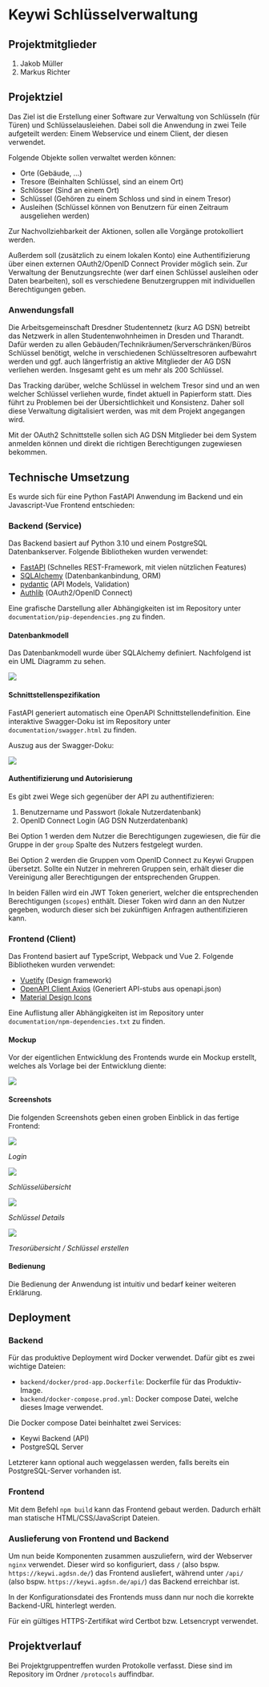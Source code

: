 # Keywi Schlüsselverwaltung

## Projektmitglieder

1. Jakob Müller
2. Markus Richter

## Projektziel
Das Ziel ist die Erstellung einer Software zur Verwaltung von Schlüsseln (für Türen) und Schlüsselausleiehen.
Dabei soll die Anwendung in zwei Teile aufgeteilt werden: Einem Webservice und einem Client, der diesen verwendet.

Folgende Objekte sollen verwaltet werden können:

- Orte (Gebäude, ...)
- Tresore (Beinhalten Schlüssel, sind an einem Ort)
- Schlösser (Sind an einem Ort)
- Schlüssel (Gehören zu einem Schloss und sind in einem Tresor)
- Ausleihen (Schlüssel können von Benutzern für einen Zeitraum ausgeliehen werden)

Zur Nachvollziehbarkeit der Aktionen, sollen alle Vorgänge protokolliert werden.

Außerdem soll (zusätzlich zu einem lokalen Konto) eine Authentifizierung über einen externen OAuth2/OpenID Connect 
Provider möglich sein. Zur Verwaltung der Benutzungsrechte (wer darf einen Schlüssel ausleihen oder Daten bearbeiten), 
soll es verschiedene Benutzergruppen mit individuellen Berechtigungen geben.

### Anwendungsfall
Die Arbeitsgemeinschaft Dresdner Studentennetz (kurz AG DSN) betreibt das Netzwerk in allen Studentenwohnheimen 
in Dresden und Tharandt. Dafür werden zu allen Gebäuden/Technikräumen/Serverschränken/Büros Schlüssel benötigt,
welche in verschiedenen Schlüsseltresoren aufbewahrt werden und ggf. auch längerfristig an aktive Mitglieder der
AG DSN verliehen werden. Insgesamt geht es um mehr als 200 Schlüssel.

Das Tracking darüber, welche Schlüssel in welchem Tresor sind und an wen welcher Schlüssel verliehen wurde, findet aktuell
in Papierform statt. Dies führt zu Problemen bei der Übersichtlichkeit und Konsistenz. Daher soll diese Verwaltung
digitalisiert werden, was mit dem Projekt angegangen wird.

Mit der OAuth2 Schnittstelle sollen sich AG DSN Mitglieder bei dem System anmelden können und direkt die richtigen
Berechtigungen zugewiesen bekommen.


## Technische Umsetzung
Es wurde sich für eine Python FastAPI Anwendung im Backend und ein Javascript-Vue Frontend entschieden:

### Backend (Service)

Das Backend basiert auf Python 3.10 und einem PostgreSQL Datenbankserver.
Folgende Bibliotheken wurden verwendet:

- [FastAPI](https://fastapi.tiangolo.com/) (Schnelles REST-Framework, mit vielen nützlichen Features)
- [SQLAlchemy](https://www.sqlalchemy.org/) (Datenbankanbindung, ORM)
- [pydantic](https://pydantic-docs.helpmanual.io/) (API Models, Validation)
- [Authlib](https://docs.authlib.org/en/latest/) (OAuth2/OpenID Connect)

Eine grafische Darstellung aller Abhängigkeiten ist im Repository unter `documentation/pip-dependencies.png` zu finden.

#### Datenbankmodell

Das Datenbankmodell wurde über SQLAlchemy definiert. Nachfolgend ist ein UML Diagramm zu sehen.

![](database.png)

#### Schnittstellenspezifikation
FastAPI generiert automatisch eine OpenAPI Schnittstellendefinition. 
Eine interaktive Swagger-Doku ist im Repository unter `documentation/swagger.html` zu finden.

Auszug aus der Swagger-Doku:

![](screenshots/swagger.png)


#### Authentifizierung und Autorisierung
Es gibt zwei Wege sich gegenüber der API zu authentifizieren:

1. Benutzername und Passwort (lokale Nutzerdatenbank)
2. OpenID Connect Login (AG DSN Nutzerdatenbank)

Bei Option 1 werden dem Nutzer die Berechtigungen zugewiesen, die für die Gruppe in der `group` Spalte des Nutzers 
festgelegt wurden.

Bei Option 2 werden die Gruppen vom OpenID Connect zu Keywi Gruppen übersetzt. Sollte ein Nutzer in mehreren Gruppen
sein, erhält dieser die Vereinigung aller Berechtigungen der entsprechenden Gruppen.

In beiden Fällen wird ein JWT Token generiert, welcher die entsprechenden Berechtigungen (`scopes`) enthält. Dieser
Token wird dann an den Nutzer gegeben, wodurch dieser sich bei zukünftigen Anfragen authentifizieren kann.

### Frontend (Client)
Das Frontend basiert auf TypeScript, Webpack und Vue 2.
Folgende Bibliotheken wurden verwendet:

- [Vuetify](https://vuetifyjs.com/en/) (Design framework)
- [OpenAPI Client Axios](https://www.npmjs.com/package/openapi-client-axios) (Generiert API-stubs aus openapi.json)
- [Material Design Icons](https://materialdesignicons.com/)

Eine Auflistung aller Abhängigkeiten ist im Repository unter `documentation/npm-dependencies.txt` zu finden.

#### Mockup
Vor der eigentlichen Entwicklung des Frontends wurde ein Mockup erstellt, welches als Vorlage bei der Entwicklung diente:

![](screenshots/mockup.png)

#### Screenshots
Die folgenden Screenshots geben einen groben Einblick in das fertige Frontend:

![](screenshots/login.png)

*Login*

![](screenshots/keys.png)

*Schlüsselübersicht*

![](screenshots/key.png)

*Schlüssel Details*

![](screenshots/safe.png)

*Tresorübersicht / Schlüssel erstellen*

#### Bedienung
Die Bedienung der Anwendung ist intuitiv und bedarf keiner weiteren Erklärung.

## Deployment

### Backend
Für das produktive Deployment wird Docker verwendet. Dafür gibt es zwei wichtige Dateien:

- `backend/docker/prod-app.Dockerfile`: Dockerfile für das Produktiv-Image.
- `backend/docker-compose.prod.yml`: Docker compose Datei, welche dieses Image verwendet.

Die Docker compose Datei beinhaltet zwei Services:

- Keywi Backend (API)
- PostgreSQL Server

Letzterer kann optional auch weggelassen werden, falls bereits ein PostgreSQL-Server vorhanden ist.

### Frontend
Mit dem Befehl `npm build` kann das Frontend gebaut werden. Dadurch erhält man statische HTML/CSS/JavaScript Dateien.

### Auslieferung von Frontend und Backend
Um nun beide Komponenten zusammen auszuliefern, wird der Webserver `nginx` verwendet.
Dieser wird so konfiguriert, dass `/` (also bspw. `https://keywi.agdsn.de/`) das Frontend ausliefert, während
unter `/api/` (also bspw. `https://keywi.agdsn.de/api/`) das Backend erreichbar ist.

In der Konfigurationsdatei des Frontends muss dann nur noch die korrekte Backend-URL hinterlegt werden.

Für ein gültiges HTTPS-Zertifikat wird Certbot bzw. Letsencrypt verwendet.


## Projektverlauf
Bei Projektgruppentreffen wurden Protokolle verfasst. Diese sind im Repository im Ordner `/protocols` auffindbar.
